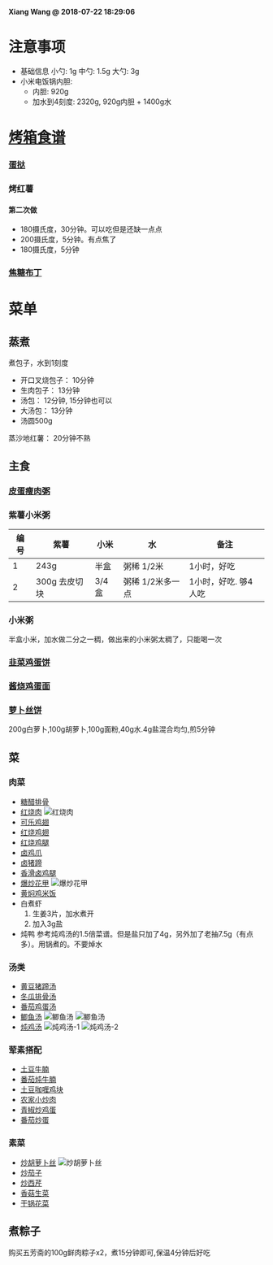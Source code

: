 **Xiang Wang @ 2018-07-22 18:29:06**

# 注意事项
* 基础信息
小勺: 1g 中勺: 1.5g 大勺: 3g
* 小米电饭锅内胆:
    * 内胆: 920g
    * 加水到4刻度: 2320g, 920g内胆 + 1400g水

# [烤箱食谱](./烤箱.md)
### [蛋挞](./蛋挞.md)
### 烤红薯
#### 第二次做
* 180摄氏度，30分钟。可以吃但是还缺一点点
* 200摄氏度，5分钟。有点焦了
* 180摄氏度，5分钟
### [焦糖布丁](./焦糖布丁.md)

# 菜单
## 蒸煮
煮包子，水到1刻度
* 开口叉烧包子： 10分钟
* 生肉包子： 13分钟
* 汤包： 12分钟, 15分钟也可以
* 大汤包： 13分钟
* 汤圆500g

蒸沙地红薯： 20分钟不熟

## 主食
### [皮蛋瘦肉粥](./皮蛋瘦肉粥.md)
### 紫薯小米粥
编号|紫薯|小米|水|备注
---|---|---|---|---
1|243g|半盒|粥稀 1/2米|1小时，好吃
2|300g 去皮切块|3/4盒|粥稀 1/2米多一点|1小时，好吃. 够4人吃

### 小米粥
半盒小米，加水做二分之一稠，做出来的小米粥太稠了，只能喝一次

### [韭菜鸡蛋饼](./韭菜鸡蛋饼.md)
### [酱烧鸡蛋面](./酱烧鸡蛋面.md)

### [萝卜丝饼](https://www.meishij.net/zuofa/luobosibing_41.html)
200g白萝卜,100g胡萝卜,100g面粉,40g水.4g盐混合均匀,煎5分钟

## 菜
### 肉菜
* [糖醋排骨](./糖醋排骨.md)
* [红烧肉](./红烧肉.md)
![红烧肉](./images/红烧肉.jpg)
* [可乐鸡翅](./可乐鸡翅.md)
* [红烧鸡翅](./红烧鸡翅.md)
* [红烧鸡腿](./红烧鸡腿.md)
* [卤鸡爪](./卤鸡爪.md)
* [卤猪蹄](./卤猪蹄.md)
* [香滑卤鸡腿](./香滑卤鸡腿.md)
* [爆炒花甲](./爆炒花甲.md)
![爆炒花甲](./images/爆炒花甲.jpg)
* [黄焖鸡米饭](./黄焖鸡米饭.md)
* 白煮虾
    1. 生姜3片，加水煮开
    2. 加入3g盐
* 炖鸭
参考炖鸡汤的1.5倍菜谱。但是盐只加了4g，另外加了老抽7.5g（有点多）。用锅煮的。不要焯水

### 汤类
* [黄豆猪蹄汤](./黄豆猪蹄汤.md)
* [冬瓜排骨汤](./冬瓜排骨汤.md)
* [番茄鸡蛋汤](./番茄鸡蛋汤.md)
* [鲫鱼汤](./鲫鱼汤.md)
![鲫鱼汤](./images/鲫鱼汤-1.jpg)
![鲫鱼汤](./images/鲫鱼汤-2.jpg)
* [炖鸡汤](./炖鸡汤.md)
![炖鸡汤-1](./images/炖鸡汤-1.jpg)
![炖鸡汤-2](./images/炖鸡汤-2.jpg)

### 荤素搭配
* [土豆牛腩](./土豆牛腩.md)
* [番茄炖牛腩](./番茄炖牛腩.md)
* [土豆咖喱鸡块](./土豆咖喱鸡块.md)
* [农家小炒肉](./农家小炒肉.md)
* [青椒炒鸡蛋](./青椒炒鸡蛋.md)
* [番茄炒蛋](./番茄炒蛋.md)

### 素菜
* [炒胡萝卜丝](./炒胡萝卜丝.md)
![炒胡萝卜丝](./images/炒胡萝卜丝.jpg)
* [炒茄子](./炒茄子.md)
* [炒西芹](./炒西芹.md)
* [香菇生菜](./香菇生菜.md)
* [干锅花菜](./干锅花菜.md)



## 煮粽子
购买五芳斋的100g鲜肉粽子x2，煮15分钟即可,保温4分钟后好吃

